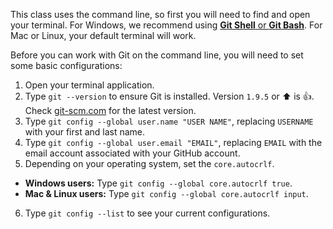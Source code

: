 This class uses the command line, so first you will need to find and open your terminal. For Windows, we recommend using [**Git Shell** or **Git Bash**](https://git-scm.com/download/windows). For Mac or Linux, your default terminal will work.

Before you can work with Git on the command line, you will need to set some basic configurations:

1. Open your terminal application.
2. Type `git --version` to ensure Git is installed. Version `1.9.5` or :arrow_up: is :+1:. Check [git-scm.com](https://git-scm.com/) for the latest version.
3. Type `git config --global user.name "USER NAME"`, replacing `USERNAME` with your first and last name.
4. Type `git config --global user.email "EMAIL"`, replacing `EMAIL` with the email account associated with your GitHub account.
5. Depending on your operating system, set the `core.autocrlf`.
  - <i class="fa fa-windows" aria-hidden="true"></i> **Windows users:** Type `git config --global core.autocrlf true`.
  - <i class="fa fa-apple" aria-hidden="true"></i> <i class="fa fa-linux" aria-hidden="true"></i> **Mac & Linux users:** Type `git config --global core.autocrlf input`.
6. Type `git config --list` to see your current configurations.
